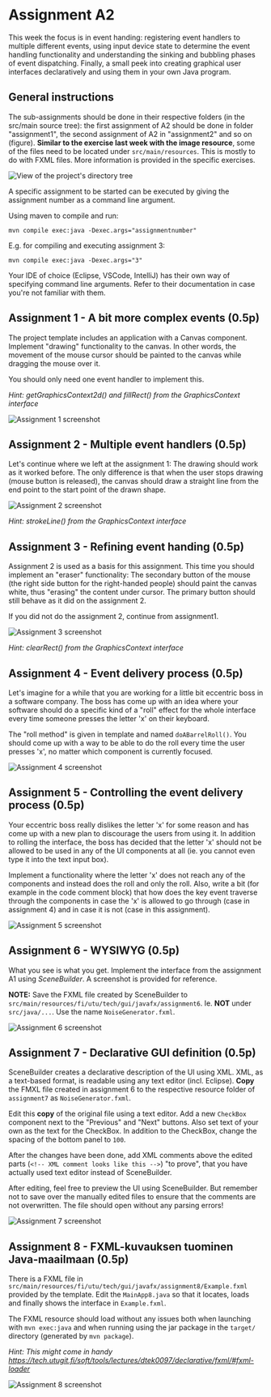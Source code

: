 # Assignment A2

This week the focus is in event handing: registering event handlers to multiple different events, using input device state to determine the event handling functionality and understanding the sinking and bubbling phases of event dispatching. Finally, a small peek into creating graphical user interfaces declaratively and using them in your own Java program.

## General instructions
The sub-assignments should be done in their respective folders (in the src/main source tree): the first assignment of A2 should be done in folder "assignment1", the second assignment of A2 in "assignment2" and so on (figure). **Similar to the exercise last week with the image resource**, some of the files need to be located under `src/main/resources`. This is mostly to do with FXML files. More information is provided in the specific exercises.

![View of the project's directory tree](img/dirtree.png)

A specific assignment to be started can be executed by giving the assignment number as a command line argument.

Using maven to compile and run:

```
mvn compile exec:java -Dexec.args="assignmentnumber"
```

E.g. for compiling and executing assignment 3:

```
mvn compile exec:java -Dexec.args="3"
```

Your IDE of choice (Eclipse, VSCode, IntelliJ) has their own way of specifying command line arguments. Refer to their documentation in case you're not familiar with them.

## Assignment 1 - A bit more complex events (0.5p)
The project template includes an application with a Canvas component. Implement "drawing" functionality to the canvas. In other words, the movement of the mouse cursor should be painted to the canvas while dragging the mouse over it.

You should only need one event handler to implement this.

*Hint: getGraphicsContext2d() and fillRect() from the GraphicsContext interface*

![Assignment 1 screenshot](img/assign1.png)


## Assignment 2 - Multiple event handlers (0.5p)
Let's continue where we left at the assignment 1: The drawing should work as it worked before. The only difference is that when the user stops drawing (mouse button is released), the canvas should draw a straight line from the end point to the start point of the drawn shape.

![Assignment 2 screenshot](img/assign2.png)

*Hint: strokeLine() from the GraphicsContext interface* 

## Assignment 3 - Refining event handing (0.5p)
Assignment 2 is used as a basis for this assignment. This time you should implement an "eraser" functionality: The secondary button of the mouse (the right side button for the right-handed people) should paint the canvas white, thus "erasing" the content under cursor. The primary button should still behave as it did on the assignment 2.

If you did not do the assignment 2, continue from assignment1.

![Assignment 3 screenshot](img/assign3.png)

*Hint: clearRect() from the GraphicsContext interface* 

## Assignment 4 - Event delivery process (0.5p)
Let's imagine for a while that you are working for a little bit eccentric boss in a software company. The boss has come up with an idea where your software should do a specific kind of a "roll" effect for the whole interface every time someone presses the letter 'x' on their keyboard.

The "roll method" is given in template and named `doABarrelRoll()`. You should come up with a way to be able to do the roll every time the user presses 'x', no matter which component is currently focused.

![Assignment 4 screenshot](img/assign4.png)


## Assignment 5 - Controlling the event delivery process (0.5p)
Your eccentric boss really dislikes the letter 'x' for some reason and has come up with a new plan to discourage the users from using it. In addition to rolling the interface, the boss has decided that the letter 'x' should not be allowed to be used in any of the UI components at all (ie. you cannot even type it into the text input box).

Implement a functionality where the letter 'x' does not reach any of the components and instead does the roll and only the roll. Also, write a bit (for example in the code comment block) that how does the key event traverse through the components in case the 'x' is allowed to go through (case in assignment 4) and in case it is not (case in this assignment).

![Assignment 5 screenshot](img/assign5.png)

## Assignment 6 - WYSIWYG (0.5p)
What you see is what you get. Implement the interface from the assignment A1 using *SceneBuilder*. A screenshot is provided for reference.

**NOTE:** Save the FXML file created by SceneBuilder to `src/main/resources/fi/utu/tech/gui/javafx/assignment6`. Ie. **NOT** under `src/java/...`. Use the name `NoiseGenerator.fxml`.

![Assignment 6 screenshot](img/assign6.png)


## Assignment 7 - Declarative GUI definition (0.5p)
SceneBuilder creates a declarative description of the UI using XML. XML, as a text-based format, is readable using any text editor (incl. Eclipse). **Copy** the FMXL file created in assignment 6 to the respective resource folder of `assignment7` as `NoiseGenerator.fxml`.

Edit this **copy** of the original file using a text editor. Add a new `CheckBox` component next to the "Previous" and "Next" buttons. Also set text of your own as the text for the CheckBox. In addition to the CheckBox, change the spacing of the bottom panel to `100`.

After the changes have been done, add XML comments above the edited parts  (`<!-- XML comment looks like this -->`) "to prove", that you have actually used text editor instead of SceneBuilder.

After editing, feel free to preview the UI using SceneBuilder. But remember not to save over the manually edited files to ensure that the comments are not overwritten. The file should open without any parsing errors!

![Assignment 7 screenshot](img/assign7.png)


## Assignment 8 - FXML-kuvauksen tuominen Java-maailmaan (0.5p)
There is a FXML file in `src/main/resources/fi/utu/tech/gui/javafx/assignment8/Example.fxml` provided by the template. Edit the `MainApp8.java` so that it locates, loads and finally shows the interface in `Example.fxml`.

The FXML resource should load without any issues both when launching with `mvn exec:java` and when running using the jar package in the `target/` directory (generated by `mvn package`).

*Hint: This might come in handy <https://tech.utugit.fi/soft/tools/lectures/dtek0097/declarative/fxml/#fxml-loader>*

![Assignment 8 screenshot](img/assign8.png)
